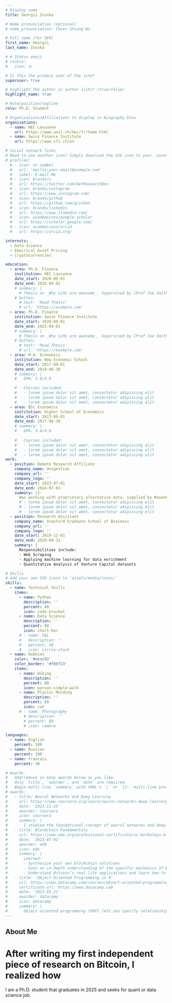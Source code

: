 ```yaml
---
# Display name
title: Georgii Zvonka

# Name pronunciation (optional)
# name_pronunciation: Chien Shiung Wu

# Full name (for SEO)
first_name: Georgii
last_name: Zvonka

# # Status emoji
# status:
#   icon: ☕️

# Is this the primary user of the site?
superuser: true

# Highlight the author in author lists? (true/false)
highlight_name: true

# Role/position/tagline
role: Ph.D. Student

# Organizations/Affiliations to display in Biography blox
organizations:
  - name: HEC Lausanne
    url: https://www.unil.ch/hec/fr/home.html
  - name: Swiss Finance Institute
    url: https://www.sfi.ch/en

# Social network links
# Need to use another icon? Simply download the SVG icon to your `assets/media/icons/` folder.
# profiles:
  # - icon: at-symbol
  #   url: 'mailto:your-email@example.com'
  #   label: E-mail Me
  # - icon: brands/x
  #   url: https://twitter.com/GetResearchDev
  # - icon: brands/instagram
  #   url: https://www.instagram.com/
  # - icon: brands/github
  #   url: https://github.com/gcushen
  # - icon: brands/linkedin
  #   url: https://www.linkedin.com/
  # - icon: academicons/google-scholar
  #   url: https://scholar.google.com/
  # - icon: academicons/orcid
  #   url: https://orcid.org/

interests:
  - Data Science
  - Empirical Asset Pricing
  - Cryptocurrencies

education:
  - area: Ph.D. Finance
    institution: HEC Lausanne
    date_start: 2020-09-01
    date_end: 2025-09-01
    # summary: |
      # Thesis on _Why LLMs are awesome_. Supervised by [Prof Joe Smith](https://example.com). Presented papers at 5 IEEE conferences with the contributions being published in 2 Springer journals.
    # button:
      # text: 'Read Thesis'
      # url: 'https://example.com'
  - area: Ph.D. Finance
    institution: Swiss Finance Institute
    date_start: 2020-09-01
    date_end: 2025-09-01
    # summary: |
      # Thesis on _Why LLMs are awesome_. Supervised by [Prof Joe Smith](https://example.com). Presented papers at 5 IEEE conferences with the contributions being published in 2 Springer journals.
    # button:
      # text: 'Read Thesis'
      # url: 'https://example.com'
  - area: M.A. Economics
    institution: New Economic School
    date_start: 2017-09-01
    date_end: 2019-06-30
    # summary: |
    #   GPA: 3.8/4.0

    #   Courses included:
    #   - lorem ipsum dolor sit amet, consectetur adipiscing elit
    #   - lorem ipsum dolor sit amet, consectetur adipiscing elit
    #   - lorem ipsum dolor sit amet, consectetur adipiscing elit
  - area: BSc Economics
    institution: Higher School of Economics
    date_start: 2013-09-01
    date_end: 2017-06-30
    # summary: |
    #   GPA: 3.4/4.0
      
    #   Courses included:
    #   - lorem ipsum dolor sit amet, consectetur adipiscing elit
    #   - lorem ipsum dolor sit amet, consectetur adipiscing elit
    #   - lorem ipsum dolor sit amet, consectetur adipiscing elit
work:
  - position: Remote Research Affiliate
    company_name: Unigestion
    company_url: ''
    company_logo: ''
    date_start: 2023-07-01
    date_end: 2024-07-01
    summary: |2-
      Was working with proprietary alternative data, supplied by RavenPack, to write a chapter for Ph.D. thesis.
      # - lorem ipsum dolor sit amet, consectetur adipiscing elit
      # - lorem ipsum dolor sit amet, consectetur adipiscing elit
      # - lorem ipsum dolor sit amet, consectetur adipiscing elit
  - position: Research Assistant
    company_name: Stanford Graduate School of Business
    company_url: ''
    company_logo: ''
    date_start: 2019-12-01
    date_end: 2020-08-31
    summary: |
      Responsibilities include:
      - Web Scraping
      - Applying machine learning for data enrichment
      - Quantitative Analysis of Venture Capital datasets

# Skills
# Add your own SVG icons to `assets/media/icons/`
skills:
  - name: Technical Skills
    items:
      - name: Python
        description: ''
        percent: 80
        icon: code-bracket
      - name: Data Science
        description: ''
        percent: 80
        icon: chart-bar
      # - name: SQL
      #   description: ''
      #   percent: 40
      #   icon: circle-stack
  - name: Hobbies
    color: '#eeac02'
    color_border: '#f0bf23'
    items:
      - name: Hiking
        description: ''
        percent: 80
        icon: person-simple-walk
      - name: Plastic Molding
        description: ''
        percent: 60
        icon: cat
      # - name: Photography
        # description: ''
        # percent: 80
        # icon: camera

languages:
  - name: English
    percent: 100
  - name: Russian
    percent: 100
  - name: Francais
    percent: 30

# Awards.
#   Add/remove as many awards below as you like.
#   Only `title`, `awarder`, and `date` are required.
#   Begin multi-line `summary` with YAML's `|` or `|2-` multi-line prefix and indent 2 spaces below.
# awards:
#   - title: Neural Networks and Deep Learning
#     url: https://www.coursera.org/learn/neural-networks-deep-learning
#     date: '2023-11-25'
#     awarder: Coursera
#     icon: coursera
#     summary: |
#       I studied the foundational concept of neural networks and deep learning. By the end, I was familiar with the significant technological trends driving the rise of deep learning; build, train, and apply fully connected deep neural networks; implement efficient (vectorized) neural networks; identify key parameters in a neural network’s architecture; and apply deep learning to your own applications.
#   - title: Blockchain Fundamentals
#     url: https://www.edx.org/professional-certificate/uc-berkeleyx-blockchain-fundamentals
#     date: '2023-07-01'
#     awarder: edX
#     icon: edx
#     summary: |
#       Learned:
#       - Synthesize your own blockchain solutions
#       - Gain an in-depth understanding of the specific mechanics of Bitcoin
#       - Understand Bitcoin’s real-life applications and learn how to attack and destroy Bitcoin, Ethereum, smart contracts and Dapps, and alternatives to Bitcoin’s Proof-of-Work consensus algorithm
#   - title: 'Object-Oriented Programming in R'
#     url: https://www.datacamp.com/courses/object-oriented-programming-with-s3-and-r6-in-r
#     certificate_url: https://www.datacamp.com
#     date: '2023-01-21'
#     awarder: datacamp
#     icon: datacamp
#     summary: |
#       Object-oriented programming (OOP) lets you specify relationships between functions and the objects that they can act on, helping you manage complexity in your code. This is an intermediate level course, providing an introduction to OOP, using the S3 and R6 systems. S3 is a great day-to-day R programming tool that simplifies some of the functions that you write. R6 is especially useful for industry-specific analyses, working with web APIs, and building GUIs.
---
```


## About Me

# After writing my first independent piece of research on Bitcoin, I realized how 

I am a Ph.D. student that graduates in 2025 and seeks for quant or data science job. 
